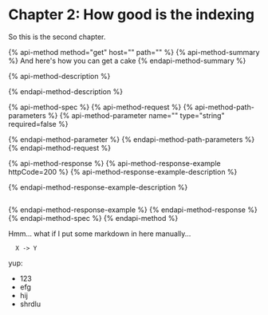 # Chapter 2: How good is the indexing

So this is the second chapter.

{% api-method method="get" host="" path="" %}
{% api-method-summary %}
And here's how you can get a cake
{% endapi-method-summary %}

{% api-method-description %}

{% endapi-method-description %}

{% api-method-spec %}
{% api-method-request %}
{% api-method-path-parameters %}
{% api-method-parameter name="" type="string" required=false %}

{% endapi-method-parameter %}
{% endapi-method-path-parameters %}
{% endapi-method-request %}

{% api-method-response %}
{% api-method-response-example httpCode=200 %}
{% api-method-response-example-description %}

{% endapi-method-response-example-description %}

```

```
{% endapi-method-response-example %}
{% endapi-method-response %}
{% endapi-method-spec %}
{% endapi-method %}

Hmm... what if I put some markdown in here manually...
```
  X -> Y
```
yup:

* 123
* efg
* hij
* shrdlu
